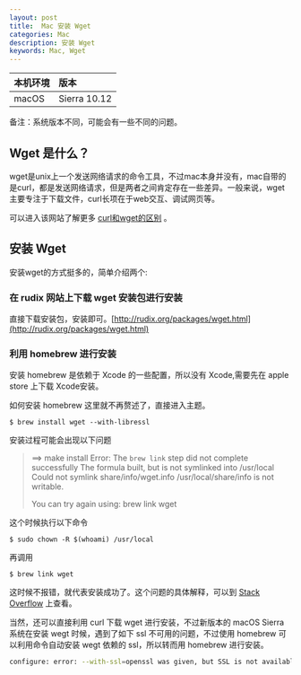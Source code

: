 ```yaml
---
layout: post
title:  Mac 安装 Wget
categories: Mac
description: 安装 Wget
keywords: Mac, Wget
---
```


|本机环境|版本|
|:---|:---|
|macOS|Sierra 10.12|

备注：系统版本不同，可能会有一些不同的问题。

## Wget 是什么？

wget是unix上一个发送网络请求的命令工具，不过mac本身并没有，mac自带的是curl，都是发送网络请求，但是两者之间肯定存在一些差异。一般来说，wget主要专注于下载文件，curl长项在于web交互、调试网页等。

可以进入该网站了解更多 [curl和wget的区别](https://daniel.haxx.se/docs/curl-vs-wget.html) 。

## 安装 Wget

安装wget的方式挺多的，简单介绍两个:

### 在 rudix 网站上下载 wget 安装包进行安装 

直接下载安装包，安装即可。[http://rudix.org/packages/wget.html](http://rudix.org/packages/wget.html)

### 利用 homebrew 进行安装

安装 homebrew 是依赖于 Xcode 的一些配置，所以没有 Xcode,需要先在 apple store 上下载 Xcode安装。

如何安装 homebrew 这里就不再赘述了，直接进入主题。

```
$ brew install wget --with-libressl
```
安装过程可能会出现以下问题

>==> make install
>Error: The `brew link` step did not complete successfully
>The formula built, but is not symlinked into /usr/local
>Could not symlink share/info/wget.info
>/usr/local/share/info is not writable.
>
>You can try again using:
>  brew link wget
  
这个时候执行以下命令

```
$ sudo chown -R $(whoami) /usr/local
```
再调用

```
$ brew link wget
```

这时候不报错，就代表安装成功了。这个问题的具体解释，可以到 [Stack Overflow](http://stackoverflow.com/questions/26647412/homebrew-could-not-symlink-usr-local-bin-is-not-writable) 上查看。

当然，还可以直接利用 curl 下载 wget 进行安装，不过新版本的 macOS Sierra 系统在安装 wegt 时候，遇到了如下 ssl 不可用的问题，不过使用 homebrew 可以利用命令自动安装 wegt 依赖的 ssl，所以转而用 homebrew 进行安装。

```bash
configure: error: --with-ssl=openssl was given, but SSL is not available.
```